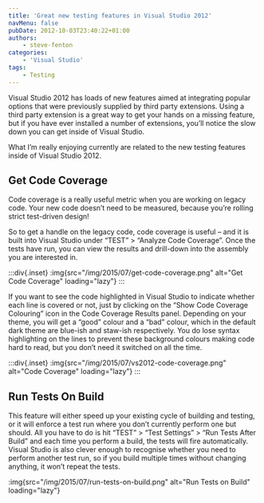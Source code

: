 ```yaml
---
title: 'Great new testing features in Visual Studio 2012'
navMenu: false
pubDate: 2012-10-03T23:40:22+01:00
authors:
    - steve-fenton
categories:
    - 'Visual Studio'
tags:
    - Testing
---
```


Visual Studio 2012 has loads of new features aimed at integrating popular options that were previously supplied by third party extensions. Using a third party extension is a great way to get your hands on a missing feature, but if you have ever installed a number of extensions, you’ll notice the slow down you can get inside of Visual Studio.

What I’m really enjoying currently are related to the new testing features inside of Visual Studio 2012.

## Get Code Coverage

Code coverage is a really useful metric when you are working on legacy code. Your new code doesn’t need to be measured, because you’re rolling strict test-driven design!

So to get a handle on the legacy code, code coverage is useful – and it is built into Visual Studio under “TEST” > “Analyze Code Coverage”. Once the tests have run, you can view the results and drill-down into the assembly you are interested in.

:::div{.inset}
:img{src="/img/2015/07/get-code-coverage.png" alt="Get Code Coverage" loading="lazy"}
:::

If you want to see the code highlighted in Visual Studio to indicate whether each line is covered or not, just by clicking on the “Show Code Coverage Colouring” icon in the Code Coverage Results panel. Depending on your theme, you will get a “good” colour and a “bad” colour, which in the default dark theme are blue-ish and staw-ish respectively. You do lose syntax highlighting on the lines to prevent these background colours making code hard to read, but you don’t need it switched on all the time.

:::div{.inset}
:img{src="/img/2015/07/vs2012-code-coverage.png" alt="Code Coverage" loading="lazy"}
:::

## Run Tests On Build

This feature will either speed up your existing cycle of building and testing, or it will enforce a test run where you don’t currently perform one but should. All you have to do is hit “TEST” > “Test Settings” > “Run Tests After Build” and each time you perform a build, the tests will fire automatically. Visual Studio is also clever enough to recognise whether you need to perform another test run, so if you build multiple times without changing anything, it won’t repeat the tests.

:img{src="/img/2015/07/run-tests-on-build.png" alt="Run Tests on Build" loading="lazy"}